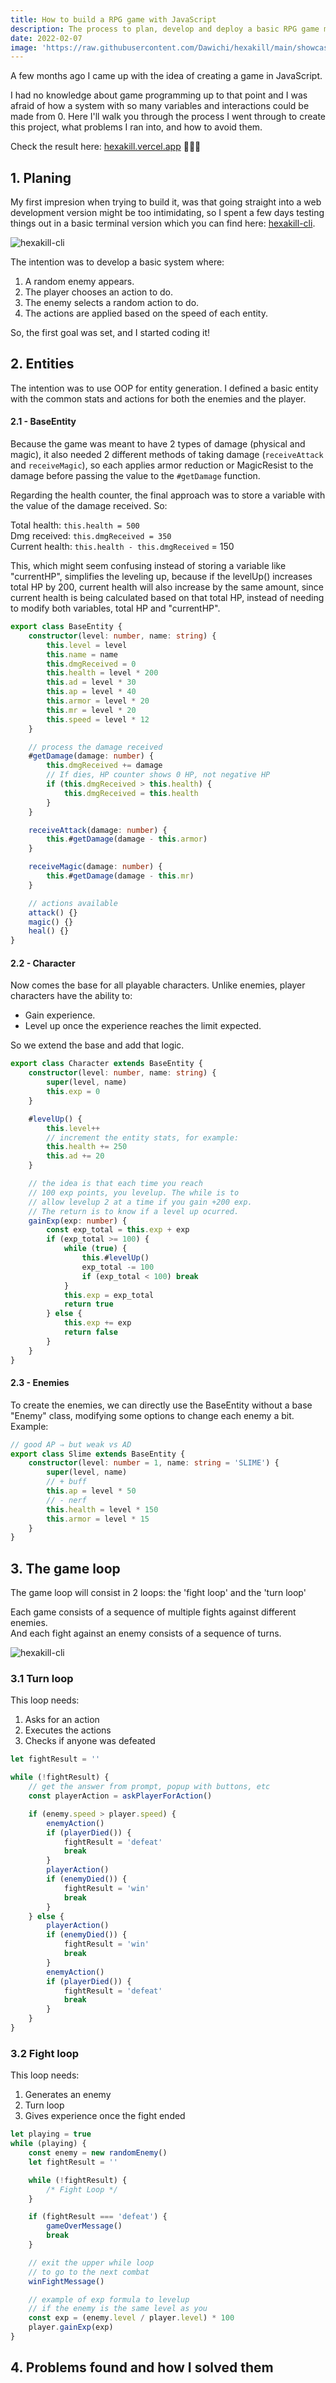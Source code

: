 ```yaml
---
title: How to build a RPG game with JavaScript
description: The process to plan, develop and deploy a basic RPG game made with JavaScript
date: 2022-02-07
image: 'https://raw.githubusercontent.com/Dawichi/hexakill/main/showcase.png'
---
```


A few months ago I came up with the idea of creating a game in JavaScript.

I had no knowledge about game programming up to that point and I was afraid of how a system with so many variables and interactions could be made from 0. Here I'll walk you through the process I went through to create this project, what problems I ran into, and how to avoid them.

Check the result here: [hexakill.vercel.app](https://hexakill.vercel.app) 🎉🎉🎉

## 1. Planing

My first impresion when trying to build it, was that going straight into a web development version might be too intimidating, so I spent a few days testing things out in a basic terminal version which you can find here: [hexakill-cli](https://github.com/dawichi/hexakill-cli).

![hexakill-cli](https://raw.githubusercontent.com/dawichi/hexakill-cli/main/showcase3.png)

The intention was to develop a basic system where:

1. A random enemy appears.
2. The player chooses an action to do.
3. The enemy selects a random action to do.
4. The actions are applied based on the speed of each entity.

So, the first goal was set, and I started coding it!

## 2. Entities

The intention was to use OOP for entity generation. I defined a basic entity with the common stats and actions for both the enemies and the player.

#### 2.1 - BaseEntity

Because the game was meant to have 2 types of damage (physical and magic), it also needed 2 different methods of taking damage (`receiveAttack` and `receiveMagic`), so each applies armor reduction or MagicResist to the damage before passing the value to the `#getDamage` function.

Regarding the health counter, the final approach was to store a variable with the value of the damage received. So:

Total health: `this.health = 500`  
Dmg received: `this.dmgReceived = 350`  
Current health: `this.health - this.dmgReceived` = 150

This, which might seem confusing instead of storing a variable like "currentHP", simplifies the leveling up, because if the levelUp() increases total HP by 200, current health will also increase by the same amount, since current health is being calculated based on that total HP, instead of needing to modify both variables, total HP and "currentHP".

```ts
export class BaseEntity {
    constructor(level: number, name: string) {
        this.level = level
        this.name = name
        this.dmgReceived = 0
        this.health = level * 200
        this.ad = level * 30
        this.ap = level * 40
        this.armor = level * 20
        this.mr = level * 20
        this.speed = level * 12
    }

    // process the damage received
    #getDamage(damage: number) {
        this.dmgReceived += damage
        // If dies, HP counter shows 0 HP, not negative HP
        if (this.dmgReceived > this.health) {
            this.dmgReceived = this.health
        }
    }

    receiveAttack(damage: number) {
        this.#getDamage(damage - this.armor)
    }

    receiveMagic(damage: number) {
        this.#getDamage(damage - this.mr)
    }

    // actions available
    attack() {}
    magic() {}
    heal() {}
}
```

#### 2.2 - Character

Now comes the base for all playable characters. Unlike enemies, player characters have the ability to:

-   Gain experience.
-   Level up once the experience reaches the limit expected.

So we extend the base and add that logic.

```ts
export class Character extends BaseEntity {
    constructor(level: number, name: string) {
        super(level, name)
        this.exp = 0
    }

    #levelUp() {
        this.level++
        // increment the entity stats, for example:
        this.health += 250
        this.ad += 20
    }

    // the idea is that each time you reach
    // 100 exp points, you levelup. The while is to
    // allow levelup 2 at a time if you gain +200 exp.
    // The return is to know if a level up ocurred.
    gainExp(exp: number) {
        const exp_total = this.exp + exp
        if (exp_total >= 100) {
            while (true) {
                this.#levelUp()
                exp_total -= 100
                if (exp_total < 100) break
            }
            this.exp = exp_total
            return true
        } else {
            this.exp += exp
            return false
        }
    }
}
```

#### 2.3 - Enemies

To create the enemies, we can directly use the BaseEntity without a base "Enemy" class, modifying some options to change each enemy a bit. Example:

```ts
// good AP ⇒ but weak vs AD
export class Slime extends BaseEntity {
    constructor(level: number = 1, name: string = 'SLIME') {
        super(level, name)
        // + buff
        this.ap = level * 50
        // - nerf
        this.health = level * 150
        this.armor = level * 15
    }
}
```

## 3. The game loop

The game loop will consist in 2 loops: the 'fight loop' and the 'turn loop'

Each game consists of a sequence of multiple fights against different enemies.  
And each fight against an enemy consists of a sequence of turns.

![hexakill-cli](/assets/img/blog/game_diagram.svg)

### 3.1 Turn loop

This loop needs:

1. Asks for an action
2. Executes the actions
3. Checks if anyone was defeated

```ts
let fightResult = ''

while (!fightResult) {
    // get the answer from prompt, popup with buttons, etc
    const playerAction = askPlayerForAction()

    if (enemy.speed > player.speed) {
        enemyAction()
        if (playerDied()) {
            fightResult = 'defeat'
            break
        }
        playerAction()
        if (enemyDied()) {
            fightResult = 'win'
            break
        }
    } else {
        playerAction()
        if (enemyDied()) {
            fightResult = 'win'
            break
        }
        enemyAction()
        if (playerDied()) {
            fightResult = 'defeat'
            break
        }
    }
}
```

### 3.2 Fight loop

This loop needs:

1. Generates an enemy
2. Turn loop
3. Gives experience once the fight ended

```ts
let playing = true
while (playing) {
    const enemy = new randomEnemy()
    let fightResult = ''

    while (!fightResult) {
        /* Fight Loop */
    }

    if (fightResult === 'defeat') {
        gameOverMessage()
        break
    }

    // exit the upper while loop
    // to go to the next combat
    winFightMessage()

    // example of exp formula to levelup
    // if the enemy is the same level as you
    const exp = (enemy.level / player.level) * 100
    player.gainExp(exp)
}
```


## 4. Problems found and how I solved them
